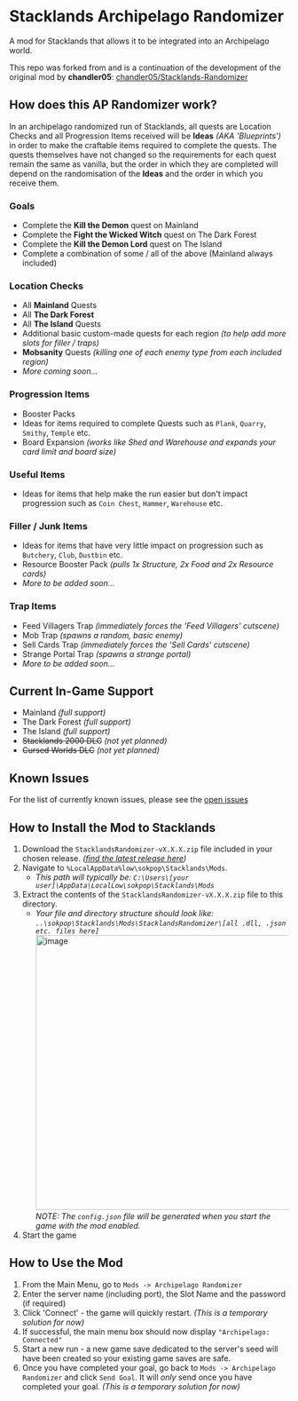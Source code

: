 # Stacklands Archipelago Randomizer
A mod for Stacklands that allows it to be integrated into an Archipelago world.

This repo was forked from and is a continuation of the development of the original mod by **chandler05**: [chandler05/Stacklands-Randomizer](https://github.com/chandler05/Stacklands-Randomizer)

## How does this AP Randomizer work?
In an archipelago randomized run of Stacklands, all quests are Location Checks and all Progression Items received will be **Ideas** _(AKA 'Blueprints')_ in order to make the craftable items required to complete the quests. The quests themselves have not changed so the requirements for each quest remain the same as vanilla, but the order in which they are completed will depend on the randomisation of the **Ideas** and the order in which you receive them.

### Goals
- Complete the **Kill the Demon** quest on Mainland
- Complete the **Fight the Wicked Witch** quest on The Dark Forest
- Complete the **Kill the Demon Lord** quest on The Island
- Complete a combination of some / all of the above (Mainland always included)

### Location Checks
- All **Mainland** Quests
- All **The Dark Forest**
- All **The Island** Quests
- Additional basic custom-made quests for each region _(to help add more slots for filler / traps)_
- **Mobsanity** Quests _(killing one of each enemy type from each included region)_
- _More coming soon..._

### Progression Items
- Booster Packs
- Ideas for items required to complete Quests such as `Plank`, `Quarry`, `Smithy`, `Temple` etc.
- Board Expansion _(works like Shed and Warehouse and expands your card limit and board size)_

### Useful Items
- Ideas for items that help make the run easier but don't impact progression such as `Coin Chest`, `Hammer`, `Warehouse` etc.

### Filler / Junk Items
- Ideas for items that have very little impact on progression such as `Butchery`, `Club`, `Dustbin` etc.
- Resource Booster Pack _(pulls 1x Structure, 2x Food and 2x Resource cards)_
- _More to be added soon..._

### Trap Items
- Feed Villagers Trap _(immediately forces the 'Feed Villagers' cutscene)_
- Mob Trap _(spawns a random, basic enemy)_
- Sell Cards Trap _(immediately forces the 'Sell Cards' cutscene)_
- Strange Portal Trap _(spawns a strange portal)_
- _More to be added soon..._

## Current In-Game Support
- Mainland _(full support)_
- The Dark Forest _(full support)_
- The Island _(full support)_
- ~~Stacklands 2000 DLC~~ _(not yet planned)_
- ~~Cursed Worlds DLC~~ _(not yet planned)_

## Known Issues
For the list of currently known issues, please see the [open issues](https://github.com/JammyGeeza/Stacklands-Randomizer/issues)

## How to Install the Mod to Stacklands
1. Download the `StacklandsRandomizer-vX.X.X.zip` file included in your chosen release. _([find the latest release here](https://github.com/JammyGeeza/Stacklands-Randomizer/releases/latest))_
2. Navigate to `%LocalAppData%low\sokpop\Stacklands\Mods`.
   - _This path will typically be: `C:\Users\[your user]\AppData\LocalLow\sokpop\Stacklands\Mods`_
3. Extract the contents of the `StacklandsRandomizer-vX.X.X.zip` file to this directory.
   - _Your file and directory structure should look like: `..\sokpop\Stacklands\Mods\StacklandsRandomizer\[all .dll, .json etc. files here]`_
     <img width="1352" height="495" alt="image" src="https://github.com/user-attachments/assets/8c9f0a4b-05c6-4fd7-af27-491e7520465f" />
     _NOTE: The `config.json` file will be generated when you start the game with the mod enabled._
4. Start the game

## How to Use the Mod
1. From the Main Menu, go to `Mods -> Archipelago Randomizer`
2. Enter the server name (including port), the Slot Name and the password (if required)
3. Click 'Connect' - the game will quickly restart. _(This is a temporary solution for now)_
4. If successful, the main menu box should now display `"Archipelago: Connected"`
5. Start a new run - a new game save dedicated to the server's seed will have been created so your existing game saves are safe. 
6. Once you have completed your goal, go back to `Mods -> Archipelago Randomizer` and click `Send Goal`. It will _only_ send once you have completed your goal. _(This is a temporary solution for now)_
